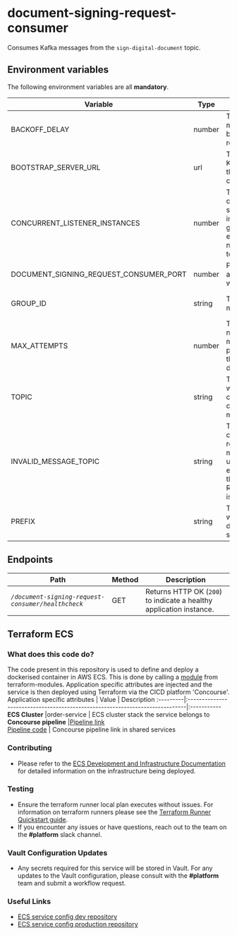 # document-signing-request-consumer
Consumes Kafka messages from the `sign-digital-document` topic.

## Environment variables

The following environment variables are all **mandatory**.

| Variable                               | Type   | Description                                                                                                                  | Example                           | Location |
|----------------------------------------|--------|------------------------------------------------------------------------------------------------------------------------------|-----------------------------------|----------|
| BACKOFF_DELAY                          | number | The delay in milliseconds between message republish attempts.                                                                | 100                               | env var  |
| BOOTSTRAP_SERVER_URL                   | url    | The URLs of the Kafka brokers that the consumers will connect to.                                                            | kafka:9092                        | env var  |
| CONCURRENT_LISTENER_INSTANCES          | number | The number of consumers that should participate in the consumer group. Must be equal to the number of main topic partitions. | 1                                 | env var  |
| DOCUMENT_SIGNING_REQUEST_CONSUMER_PORT | number | Port this application runs on when deployed.                                                                                 | 18629                             | start.sh |
| GROUP_ID                               | string | The group ID of the main consume.                                                                                            | document-signing-request-consumer | env var  |
| MAX_ATTEMPTS                           | number | The maximum number of times messages will be processed before they are sent to the dead letter topic.                        | 4                                 | env var  |
| TOPIC                                  | string | The topic from which the main consumer will consume messages.                                                                | sign-digital-document             | env var  |
| INVALID_MESSAGE_TOPIC                  | string | The topic to which consumers will republish messages if any unchecked exception other than RetryableException is thrown.     | sign-digital-document-invalid     | env var  |
| PREFIX                                 | string | The location in which the signed document will be stored                                                                     | location/certified-document       | env var  |

## Endpoints

| Path                                               | Method | Description                                                         |
|----------------------------------------------------|--------|---------------------------------------------------------------------|
| *`/document-signing-request-consumer/healthcheck`* | GET    | Returns HTTP OK (`200`) to indicate a healthy application instance. |

## Terraform ECS
### What does this code do?
The code present in this repository is used to define and deploy a dockerised container in AWS ECS.
This is done by calling a [module](https://github.com/companieshouse/terraform-modules/tree/main/aws/ecs) from terraform-modules. Application specific attributes are injected and the service is then deployed using Terraform via the CICD platform 'Concourse'.
Application specific attributes | Value                                | Description
:---------|:-----------------------------------------------------------------------------|:-----------
**ECS Cluster**        |order-service                                      | ECS cluster stack the service belongs to
**Concourse pipeline**     |[Pipeline link](https://ci-platform.companieshouse.gov.uk/teams/team-development/pipelines/document-signing-request-consumer) <br> [Pipeline code](https://github.com/companieshouse/ci-pipelines/blob/master/pipelines/ssplatform/team-development/document-signing-request-consumer)                               | Concourse pipeline link in shared services
### Contributing
- Please refer to the [ECS Development and Infrastructure Documentation](https://companieshouse.atlassian.net/wiki/spaces/DEVOPS/pages/4390649858/Copy+of+ECS+Development+and+Infrastructure+Documentation+Updated) for detailed information on the infrastructure being deployed.
### Testing
- Ensure the terraform runner local plan executes without issues. For information on terraform runners please see the [Terraform Runner Quickstart guide](https://companieshouse.atlassian.net/wiki/spaces/DEVOPS/pages/1694236886/Terraform+Runner+Quickstart).
- If you encounter any issues or have questions, reach out to the team on the **#platform** slack channel.
### Vault Configuration Updates
- Any secrets required for this service will be stored in Vault. For any updates to the Vault configuration, please consult with the **#platform** team and submit a workflow request.
### Useful Links
- [ECS service config dev repository](https://github.com/companieshouse/ecs-service-configs-dev)
- [ECS service config production repository](https://github.com/companieshouse/ecs-service-configs-production)
